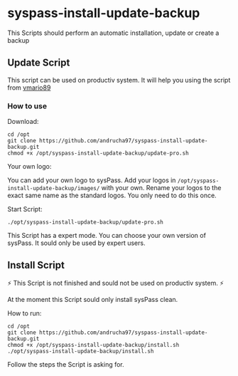 # syspass-install-update-backup

This Scripts should perform an automatic installation, update or create a backup

## Update Script

This script can be used on productiv system. It will help you using the script from [vmario89](https://github.com/vmario89/sysPass-update)

### How to use

Download:
```
cd /opt
git clone https://github.com/andrucha97/syspass-install-update-backup.git
chmod +x /opt/syspass-install-update-backup/update-pro.sh
```

Your own logo:

You can add your own logo to sysPass. Add your logos in `/opt/syspass-install-update-backup/images/` with your own. Rename your logos to the exact same name as the standard logos. You only need to do this once.

Start Script:
```
./opt/syspass-install-update-backup/update-pro.sh
```

This Script has a expert mode. You can choose your own version of sysPass. It sould only be used by expert users.

## Install Script

:zap: This Script is not finished and sould not be used on productiv system. :zap:

At the moment this Script sould only install sysPass clean.

How to run:

```
cd /opt
git clone https://github.com/andrucha97/syspass-install-update-backup.git
chmod +x /opt/syspass-install-update-backup/install.sh
./opt/syspass-install-update-backup/install.sh
```

Follow the steps the Script is asking for.
